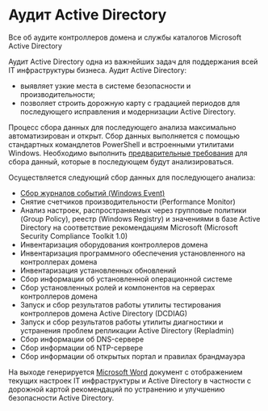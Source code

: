 # Аудит Active Directory

Все об аудите контроллеров домена и службы каталогов Microsoft Active Directory

Аудит Active Directory одна из важнейших задач для поддержания всей IT инфраструктуры бизнеса. 
Аудит Active Directory:
- выявляет узкие места в системе безопасности и производительности;
- позволяет строить дорожную карту с градацией периодов для последующего исправления и модернизации Active Directory.

Процесс сбора данных для последующего анализа максимально автоматизирован и открыт. Сбор данных выполняется с помощью стандартных командлетов PowerShell и встроенными утилитами Windows.
Необходимо выполнить [предварительные требования](/Prerequisite/) для сбора данный, которые в последующем будут анализироваться.

Осуществляется следующий сбор данных для последующего анализа:
- [Сбор журналов событий (Windows Event)](/WindowsEvent/)
- Снятие счетчиков производительности (Performance Monitor)
- Анализ настроек, распространяемых через групповые политики (Group Policy), реестр (Windows Registry) и значениями в базе Active Directory на соответствие рекомендациям Microsoft (Microsoft Security Compliance Toolkit 1.0)
- Инвентаризация оборудования контроллеров домена
- Инвентаризация программного обеспечения установленного на контроллерах домена
- Инвентаризация установленных обновлений
- Сбор информации об установленной операционной системе
- Сбор установленных ролей и компонентов на серверах контроллеров домена
- Запуск и сбор результатов работы утилиты тестирования контроллеров домена Active Directory (DCDIAG)
- Запуск и сбор результатов работы утилиты диагностики и устранения проблем репликации Active Directory (Repladmin)
- Сбор информации об DNS-сервере
- Сбор информации об NTP-сервере
- Сбор информации об открытых портал и правилах брандмауэра

На выходе генерируется [Microsoft Word](/Report/) документ с отображением текущих настроек IT инфраструктуры и Active Directory в частности с дорожной картой рекомендаций по устранению и улучшению безопасности Active Directory.